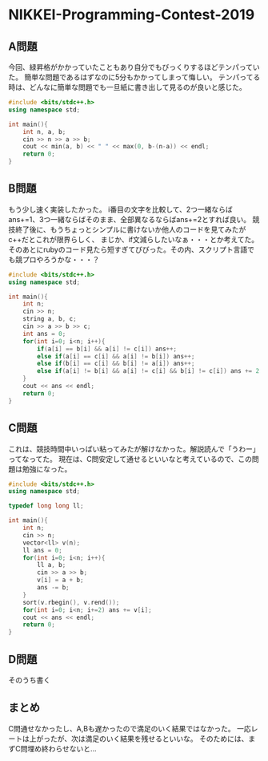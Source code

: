 # NIKKEI-Programming-Contest-2019
## A問題
今回、緑昇格がかかっていたこともあり自分でもびっくりするほどテンパっていた。
簡単な問題であるはずなのに5分もかかってしまって悔しい。
テンパってる時は、どんなに簡単な問題でも一旦紙に書き出して見るのが良いと感じた。
```cpp
#include <bits/stdc++.h>
using namespace std;

int main(){
    int n, a, b;
    cin >> n >> a >> b;
    cout << min(a, b) << " " << max(0, b-(n-a)) << endl;
    return 0;
}
```

## B問題
もう少し速く実装したかった。
i番目の文字を比較して、2つ一緒ならばans+=1、3つ一緒ならばそのまま、全部異なるならばans+=2とすれば良い。
競技終了後に、もうちょっとシンプルに書けないか他人のコードを見てみたがc++だとこれが限界らしく、
まじか、if文減らしたいなぁ・・・とか考えてた。
そのあとにrubyのコード見たら短すぎてびびった。その内、スクリプト言語でも競プロやろうかな・・・？

```cpp
#include <bits/stdc++.h>
using namespace std;

int main(){
    int n;
    cin >> n;
    string a, b, c;
    cin >> a >> b >> c;
    int ans = 0;
    for(int i=0; i<n; i++){
        if(a[i] == b[i] && a[i] != c[i]) ans++;
        else if(a[i] == c[i] && a[i] != b[i]) ans++;
        else if(b[i] == c[i] && b[i] != a[i]) ans++;
        else if(a[i] != b[i] && a[i] != c[i] && b[i] != c[i]) ans += 2;
    }
    cout << ans << endl;
    return 0;
}
```

## C問題
これは、競技時間中いっぱい粘ってみたが解けなかった。解説読んで「うわー」ってなってた。
現在は、C問安定して通せるといいなと考えているので、この問題は勉強になった。

```cpp
#include <bits/stdc++.h>
using namespace std;

typedef long long ll;

int main(){
    int n;
    cin >> n;
    vector<ll> v(n);
    ll ans = 0;
    for(int i=0; i<n; i++){
        ll a, b;
        cin >> a >> b;
        v[i] = a + b;
        ans -= b;
    }
    sort(v.rbegin(), v.rend());
    for(int i=0; i<n; i+=2) ans += v[i];
    cout << ans << endl;
    return 0;
}
```

## D問題
そのうち書く

## まとめ
C問通せなかったし、A,Bも遅かったので満足のいく結果ではなかった。
一応レートは上がったが、次は満足のいく結果を残せるといいな。
そのためには、まずC問埋め終わらせないと...
